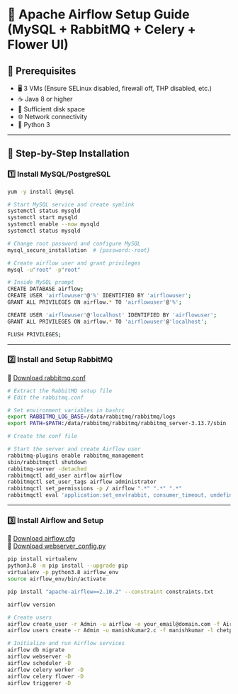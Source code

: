# 🚀 Apache Airflow Setup Guide (MySQL + RabbitMQ + Celery + Flower UI)

## 🌟 Prerequisites

- 🖥️ 3 VMs (Ensure SELinux disabled, firewall off, THP disabled, etc.)
- ☕ Java 8 or higher
- 💽 Sufficient disk space
- 🌐 Network connectivity
- 🐍 Python 3

---

## 🔧 Step-by-Step Installation

### 1️⃣ Install MySQL/PostgreSQL

```bash
yum -y install @mysql

# Start MySQL service and create symlink
systemctl status mysqld
systemctl start mysqld
systemctl enable --now mysqld
systemctl status mysqld

# Change root password and configure MySQL
mysql_secure_installation  # {password:-root}

# Create airflow user and grant privileges
mysql -u"root" -p"root"

# Inside MySQL prompt
CREATE DATABASE airflow;
CREATE USER 'airflowuser'@'%' IDENTIFIED BY 'airflowuser';
GRANT ALL PRIVILEGES ON airflow.* TO 'airflowuser'@'%';

CREATE USER 'airflowuser'@'localhost' IDENTIFIED BY 'airflowuser';
GRANT ALL PRIVILEGES ON airflow.* TO 'airflowuser'@'localhost';

FLUSH PRIVILEGES;
```

---

### 2️⃣ Install and Setup RabbitMQ

📄 [Download rabbitmq.conf](../../files/airflow/rabbitmq.conf)

```bash
# Extract the RabbitMQ setup file
# Edit the rabbitmq.conf

# Set environment variables in bashrc
export RABBITMQ_LOG_BASE=/data/rabbitmq/rabbitmq/logs
export PATH=$PATH:/data/rabbitmq/rabbitmq/rabbitmq_server-3.13.7/sbin

# Create the conf file

# Start the server and create Airflow user
rabbitmq-plugins enable rabbitmq_management
sbin/rabbitmqctl shutdown
rabbitmq-server -detached
rabbitmqctl add_user airflow airflow
rabbitmqctl set_user_tags airflow administrator
rabbitmqctl set_permissions -p / airflow ".*" ".*" ".*"
rabbitmqctl eval 'application:set_env(rabbit, consumer_timeout, undefined).'
```

---

### 3️⃣ Install Airflow and Setup

📄 [Download airflow.cfg](../../files/airflow/airflow.cfg)  
📄 [Download webserver_config.py](../../files/airflow/webserver_config.py)

```bash
pip install virtualenv
python3.8 -m pip install --upgrade pip
virtualenv -p python3.8 airflow_env
source airflow_env/bin/activate

pip install "apache-airflow==2.10.2" --constraint constraints.txt

airflow version

# Create users
airflow create_user -r Admin -u airflow -e your_email@domain.com -f Airflow -l Admin -p password
airflow users create -r Admin -u manishkumar2.c -f manishkumar -l chetpalli -e manishkumar2.c@email.com -p manish123

# Initialize and run Airflow services
airflow db migrate
airflow webserver -D
airflow scheduler -D
airflow celery worker -D
airflow celery flower -D
airflow triggerer -D
```